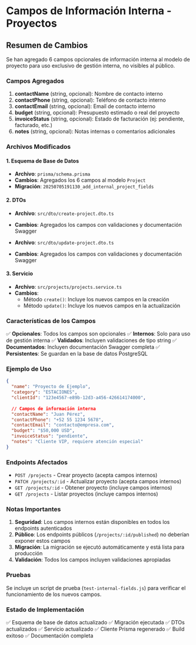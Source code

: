 # Campos de Información Interna - Proyectos

## Resumen de Cambios

Se han agregado 6 campos opcionales de información interna al modelo de proyecto para uso exclusivo de gestión interna, no visibles al público.

### Campos Agregados

1. **contactName** (string, opcional): Nombre de contacto interno
2. **contactPhone** (string, opcional): Teléfono de contacto interno  
3. **contactEmail** (string, opcional): Email de contacto interno
4. **budget** (string, opcional): Presupuesto estimado o real del proyecto
5. **invoiceStatus** (string, opcional): Estado de facturación (ej: pendiente, facturado, etc.)
6. **notes** (string, opcional): Notas internas o comentarios adicionales

### Archivos Modificados

#### 1. Esquema de Base de Datos
- **Archivo**: `prisma/schema.prisma`
- **Cambios**: Agregados los 6 campos al modelo `Project`
- **Migración**: `20250705191130_add_internal_project_fields`

#### 2. DTOs
- **Archivo**: `src/dto/create-project.dto.ts`
- **Cambios**: Agregados los campos con validaciones y documentación Swagger

- **Archivo**: `src/dto/update-project.dto.ts`  
- **Cambios**: Agregados los campos con validaciones y documentación Swagger

#### 3. Servicio
- **Archivo**: `src/projects/projects.service.ts`
- **Cambios**: 
  - Método `create()`: Incluye los nuevos campos en la creación
  - Método `update()`: Incluye los nuevos campos en la actualización

### Características de los Campos

✅ **Opcionales**: Todos los campos son opcionales
✅ **Internos**: Solo para uso de gestión interna
✅ **Validados**: Incluyen validaciones de tipo string
✅ **Documentados**: Incluyen documentación Swagger completa
✅ **Persistentes**: Se guardan en la base de datos PostgreSQL

### Ejemplo de Uso

```json
{
  "name": "Proyecto de Ejemplo",
  "category": "ESTACIONES",
  "clientId": "123e4567-e89b-12d3-a456-426614174000",
  
  // Campos de información interna
  "contactName": "Juan Pérez",
  "contactPhone": "+52 55 1234 5678",
  "contactEmail": "contacto@empresa.com",
  "budget": "$50,000 USD",
  "invoiceStatus": "pendiente",
  "notes": "Cliente VIP, requiere atención especial"
}
```

### Endpoints Afectados

- `POST /projects` - Crear proyecto (acepta campos internos)
- `PATCH /projects/:id` - Actualizar proyecto (acepta campos internos)
- `GET /projects/:id` - Obtener proyecto (incluye campos internos)
- `GET /projects` - Listar proyectos (incluye campos internos)

### Notas Importantes

1. **Seguridad**: Los campos internos están disponibles en todos los endpoints autenticados
2. **Público**: Los endpoints públicos (`/projects/:id/published`) no deberían exponer estos campos
3. **Migración**: La migración se ejecutó automáticamente y está lista para producción
4. **Validación**: Todos los campos incluyen validaciones apropiadas

### Pruebas

Se incluye un script de prueba (`test-internal-fields.js`) para verificar el funcionamiento de los nuevos campos.

### Estado de Implementación

✅ Esquema de base de datos actualizado
✅ Migración ejecutada
✅ DTOs actualizados
✅ Servicio actualizado
✅ Cliente Prisma regenerado
✅ Build exitoso
✅ Documentación completa 